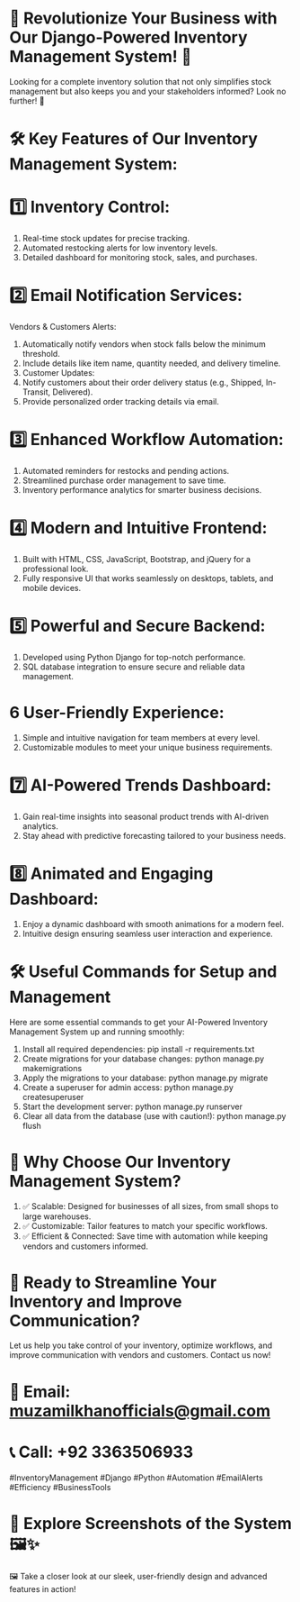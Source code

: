 # 🌟 Revolutionize Your Business with Our Django-Powered Inventory Management System! 🌟
Looking for a complete inventory solution that not only simplifies stock management but also keeps you and your stakeholders informed? Look no further! 🚀

# 🛠 Key Features of Our Inventory Management System:
# 1️⃣ Inventory Control:
1. Real-time stock updates for precise tracking.
2. Automated restocking alerts for low inventory levels.
3. Detailed dashboard for monitoring stock, sales, and purchases.

# 2️⃣ Email Notification Services:
Vendors & Customers Alerts:
1. Automatically notify vendors when stock falls below the minimum threshold.
2. Include details like item name, quantity needed, and delivery timeline.
3. Customer Updates:
4. Notify customers about their order delivery status (e.g., Shipped, In-Transit, Delivered).
5. Provide personalized order tracking details via email.

# 3️⃣ Enhanced Workflow Automation:
1. Automated reminders for restocks and pending actions.
2. Streamlined purchase order management to save time.
3. Inventory performance analytics for smarter business decisions.

# 4️⃣ Modern and Intuitive Frontend:
1. Built with HTML, CSS, JavaScript, Bootstrap, and jQuery for a professional look.
2. Fully responsive UI that works seamlessly on desktops, tablets, and mobile devices.

# 5️⃣ Powerful and Secure Backend:
1. Developed using Python Django for top-notch performance.
2. SQL database integration to ensure secure and reliable data management.

# 6️ User-Friendly Experience:
1. Simple and intuitive navigation for team members at every level.
2. Customizable modules to meet your unique business requirements.

# 7️⃣ AI-Powered Trends Dashboard:
1. Gain real-time insights into seasonal product trends with AI-driven analytics.
2. Stay ahead with predictive forecasting tailored to your business needs.

# 8️⃣ Animated and Engaging Dashboard:
1. Enjoy a dynamic dashboard with smooth animations for a modern feel.
2. Intuitive design ensuring seamless user interaction and experience.

# 🛠️ Useful Commands for Setup and Management
Here are some essential commands to get your AI-Powered Inventory Management System up and running smoothly:
1. Install all required dependencies: pip install -r requirements.txt  
2. Create migrations for your database changes: python manage.py makemigrations  
3. Apply the migrations to your database: python manage.py migrate  
4.  Create a superuser for admin access: python manage.py createsuperuser  
5. Start the development server: python manage.py runserver  
6. Clear all data from the database (use with caution!): python manage.py flush

# 🎯 Why Choose Our Inventory Management System?
1. ✅ Scalable: Designed for businesses of all sizes, from small shops to large warehouses.
2. ✅ Customizable: Tailor features to match your specific workflows.
3. ✅ Efficient & Connected: Save time with automation while keeping vendors and customers informed.

# 🚀 Ready to Streamline Your Inventory and Improve Communication?
Let us help you take control of your inventory, optimize workflows, and improve communication with vendors and customers. Contact us now!

# 📧 Email: muzamilkhanofficials@gmail.com
# 📞 Call: +92 3363506933

#InventoryManagement #Django #Python #Automation #EmailAlerts #Efficiency #BusinessTools

# 📸 Explore Screenshots of the System 🖼️✨
🖼️ Take a closer look at our sleek, user-friendly design and advanced features in action!
